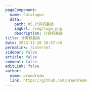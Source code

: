 ```yaml
---
pageComponent:
  name: Catalogue
  data:
    path: 05.计算机基础
    imgUrl: /img/logo.png
    description: 计算机基础
title: 计算机基础
date: 2023-12-20 19:57:49
permalink: /internet
sidebar: false
article: false
comment: false
editLink: false
author: 
  name: pruedream
  link: https://github.com/pruedream
---
```

 